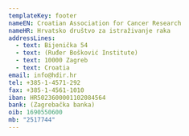 ```yaml
---
templateKey: footer
nameEN: Croatian Association for Cancer Research
nameHR: Hrvatsko društvo za istraživanje raka
addressLines:
  - text: Bijenička 54
  - text: (Ruđer Bošković Institute)
  - text: 10000 Zagreb
  - text: Croatia
email: info@hdir.hr
tel: +385-1-4571-292
fax: +385-1-4561-1010
iban: HR5023600001102084564
bank: (Zagrebačka banka)
oib: 1690550600
mb: "2517744"
---
```

